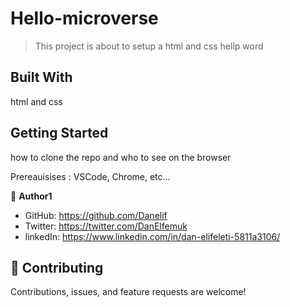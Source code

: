 # Hello-microverse

> This project is about to setup a html and css hellp word

## Built With

html and css

## Getting Started
 how to clone the repo and who to see on the browser
 
Prereauisises : VSCode, Chrome, etc...


👤 **Author1**

- GitHub: https://github.com/Danelif
- Twitter: https://twitter.com/DanElfemuk
- linkedIn: https://www.linkedin.com/in/dan-elifeleti-5811a3106/

## 🤝 Contributing

Contributions, issues, and feature requests are welcome!

